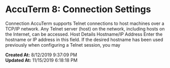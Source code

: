 # AccuTerm 8: Connection Settings

Connection AccuTerm supports Telnet connections to host machines over a TCP/IP network. Any Telnet server (host) on the network, including hosts on the Internet, can be accessed. Host Details Hostname/IP Address Enter the hostname or IP address in this field. If the desired hostname has been used previously when configuring a Telnet session, you may  

**Created At:** 8/12/2019 9:37:09 PM  
**Updated At:** 11/15/2019 6:18:18 PM  

